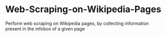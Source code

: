 # Web-Scraping-on-Wikipedia-Pages
Perform web scraping on Wikipedia pages, by collecting information present in the infobox of a given page
